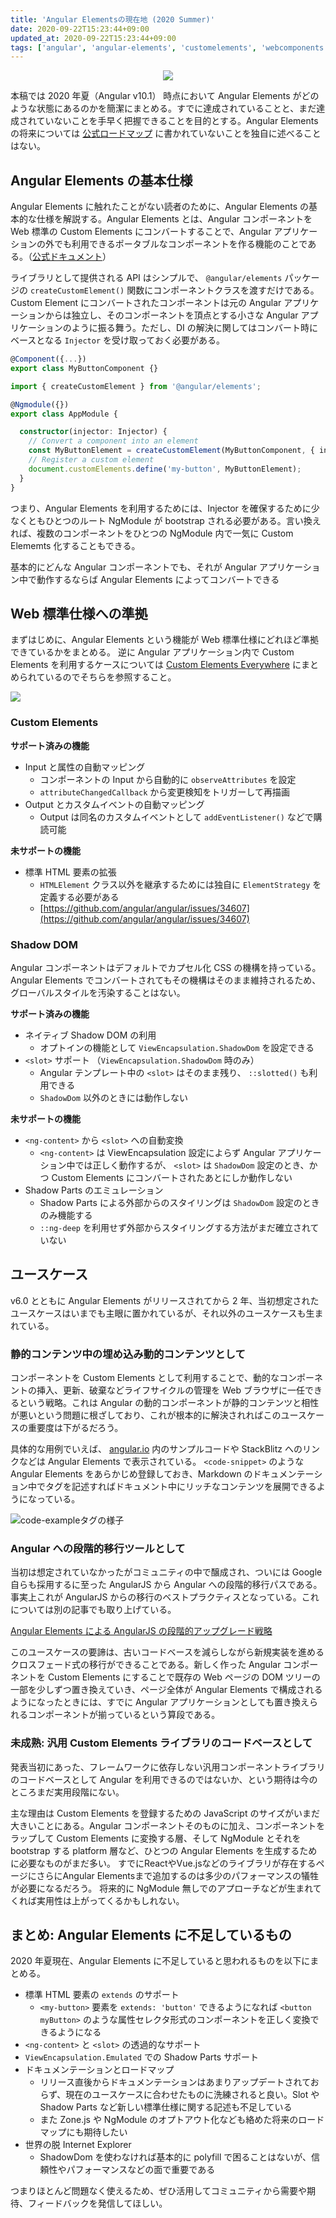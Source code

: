 ```yaml
---
title: 'Angular Elementsの現在地 (2020 Summer)'
date: 2020-09-22T15:23:44+09:00
updated_at: 2020-09-22T15:23:44+09:00
tags: ['angular', 'angular-elements', 'customelements', 'webcomponents']
---
```


<div style="text-align: center;">
    <img src="/img/state-of-angular-elements-2020-summer/2020-09-22T17-35-00.png">
</div>

本稿では 2020 年夏（Angular v10.1） 時点において Angular Elements がどのような状態にあるのかを簡潔にまとめる。すでに達成されていることと、まだ達成されていないことを手早く把握できることを目的とする。Angular Elements の将来については [公式ロードマップ](https://angular.jp/guide/roadmap) に書かれていないことを独自に述べることはない。

## Angular Elements の基本仕様

Angular Elements に触れたことがない読者のために、Angular Elements の基本的な仕様を解説する。Angular Elements とは、Angular コンポーネントを Web 標準の Custom Elements にコンバートすることで、Angular アプリケーションの外でも利用できるポータブルなコンポーネントを作る機能のことである。（[公式ドキュメント](https://angular.jp/guide/elements)）

ライブラリとして提供される API はシンプルで、 `@angular/elements` パッケージの `createCustomElement()` 関数にコンポーネントクラスを渡すだけである。Custom Element にコンバートされたコンポーネントは元の Angular アプリケーションからは独立し、そのコンポーネントを頂点とする小さな Angular アプリケーションのように振る舞う。ただし、DI の解決に関してはコンバート時にベースとなる `Injector` を受け取っておく必要がある。

```ts
@Component({...})
export class MyButtonComponent {}

import { createCustomElement } from '@angular/elements';

@Ngmodule({})
export class AppModule {

  constructor(injector: Injector) {
    // Convert a component into an element
    const MyButtonElement = createCustomElement(MyButtonComponent, { injector });
    // Register a custom element
    document.customElements.define('my-button', MyButtonElement);
  }
}
```

つまり、Angular Elements を利用するためには、Injector を確保するために少なくともひとつのルート NgModule が bootstrap される必要がある。言い換えれば、複数のコンポーネントをひとつの NgModule 内で一気に Custom Elememts 化することもできる。

基本的にどんな Angular コンポーネントでも、それが Angular アプリケーション中で動作するならば Angular Elements によってコンバートできる

## Web 標準仕様への準拠

まずはじめに、Angular Elements という機能が Web 標準仕様にどれほど準拠できているかをまとめる。
逆に Angular アプリケーション内で Custom Elements を利用するケースについては [Custom Elements Everywhere](https://custom-elements-everywhere.com/) にまとめられているのでそちらを参照すること。

![](/img/state-of-angular-elements-2020-summer/2020-09-22T17-41-39.png)

### Custom Elements

**サポート済みの機能**

- Input と属性の自動マッピング
  - コンポーネントの Input から自動的に `observeAttributes` を設定
  - `attributeChangedCallback` から変更検知をトリガーして再描画
- Output とカスタムイベントの自動マッピング
  - Output は同名のカスタムイベントとして `addEventListener()` などで購読可能

**未サポートの機能**

- 標準 HTML 要素の拡張
  - `HTMLElement` クラス以外を継承するためには独自に `ElementStrategy` を定義する必要がある
  - [https://github.com/angular/angular/issues/34607](https://github.com/angular/angular/issues/34607)

### Shadow DOM

Angular コンポーネントはデフォルトでカプセル化 CSS の機構を持っている。Angular Elements でコンバートされてもその機構はそのまま維持されるため、グローバルスタイルを汚染することはない。

**サポート済みの機能**

- ネイティブ Shadow DOM の利用
  - オプトインの機能として `ViewEncapsulation.ShadowDom` を設定できる
- `<slot>` サポート （`ViewEncapsulation.ShadowDom` 時のみ）
  - Angular テンプレート中の `<slot>` はそのまま残り、 `::slotted()` も利用できる
  - `ShadowDom` 以外のときには動作しない

**未サポートの機能**

- `<ng-content>` から `<slot>` への自動変換
  - `<ng-content>` は ViewEncapsulation 設定によらず Angular アプリケーション中では正しく動作するが、 `<slot>` は `ShadowDom` 設定のとき、かつ Custom Elements にコンバートされたあとにしか動作しない
- Shadow Parts のエミュレーション
  - Shadow Parts による外部からのスタイリングは `ShadowDom` 設定のときのみ機能する
  - `::ng-deep` を利用せず外部からスタイリングする方法がまだ確立されていない

## ユースケース

v6.0 とともに Angular Elements がリリースされてから 2 年、当初想定されたユースケースはいまでも主眼に置かれているが、それ以外のユースケースも生まれている。

### 静的コンテンツ中の埋め込み動的コンテンツとして

コンポーネントを Custom Elements として利用することで、動的なコンポーネントの挿入、更新、破棄などライフサイクルの管理を Web ブラウザに一任できるという戦略。これは Angular の動的コンポーネントが静的コンテンツと相性が悪いという問題に根ざしており、これが根本的に解決されればこのユースケースの重要度は下がるだろう。

具体的な用例でいえば、 [angular.io](http://angular.io) 内のサンプルコードや StackBlitz へのリンクなどは Angular Elements で表示されている。 `<code-snippet>` のような Angular Elements をあらかじめ登録しておき、Markdown のドキュメンテーション中でタグを記述すればドキュメント中にリッチなコンテンツを展開できるようになっている。

![code-exampleタグの様子](/img/state-of-angular-elements-2020-summer/2020-09-22T17-30-55.png)

### Angular への段階的移行ツールとして

当初は想定されていなかったがコミュニティの中で醸成され、ついには Google 自らも採用するに至った AngularJS から Angular への段階的移行パスである。事実上これが AngularJS からの移行のベストプラクティスとなっている。これについては別の記事でも取り上げている。

[Angular Elements による AngularJS の段階的アップグレード戦略](/2019/08/upgrading-angularjs-app-with-angular-elements/)

このユースケースの要諦は、古いコードベースを減らしながら新規実装を進めるクロスフェード式の移行ができることである。新しく作った Angular コンポーネントを Custom Elements にすることで既存の Web ページの DOM ツリーの一部を少しずつ置き換えていき、ページ全体が Angular Elements で構成されるようになったときには、すでに Angular アプリケーションとしても置き換えられるコンポーネントが揃っているという算段である。

### 未成熟: 汎用 Custom Elements ライブラリのコードベースとして

発表当初にあった、フレームワークに依存しない汎用コンポーネントライブラリのコードベースとして Angular を利用できるのではないか、という期待は今のところまだ実用段階にない。

主な理由は Custom Elements を登録するための JavaScript のサイズがいまだ大きいことにある。Angular コンポーネントそのものに加え、コンポーネントをラップして Custom Elements に変換する層、そして NgModule とそれを bootstrap する platform 層など、ひとつの Angular Elements を生成するために必要なものがまだ多い。
すでにReactやVue.jsなどのライブラリが存在するページにさらにAngular Elementsまで追加するのは多少のパフォーマンスの犠牲が必要になるだろう。
将来的に NgModule 無しでのアプローチなどが生まれてくれば実用性は上がってくるかもしれない。

## まとめ: Angular Elements に不足しているもの

2020 年夏現在、Angular Elements に不足していると思われるものを以下にまとめる。

- 標準 HTML 要素の `extends` のサポート
  - `<my-button>` 要素を `extends: 'button'` できるようになれば `<button myButton>` のような属性セレクタ形式のコンポーネントを正しく変換できるようになる
- `<ng-content>` と `<slot>` の透過的なサポート
- `ViewEncapsulation.Emulated` での Shadow Parts サポート
- ドキュメンテーションとロードマップ
  - リリース直後からドキュメンテーションはあまりアップデートされておらず、現在のユースケースに合わせたものに洗練されると良い。Slot や Shadow Parts など新しい標準仕様に関する記述も不足している
  - また Zone.js や NgModule のオプトアウト化なども絡めた将来のロードマップにも期待したい
- 世界の脱 Internet Explorer
  - ShadowDom を使わなければ基本的に polyfill で困ることはないが、信頼性やパフォーマンスなどの面で重要である

つまりほとんど問題なく使えるため、ぜひ活用してコミュニティから需要や期待、フィードバックを発信してほしい。
